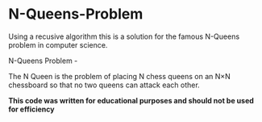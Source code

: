 # N-Queens-Problem

Using a recusive algorithm this is a solution for the famous N-Queens problem in computer science.

N-Queens Problem - 

The N Queen is the problem of placing N chess queens on an N×N chessboard so that no two queens can attack each other.

**This code was written for educational purposes and should not be used for 
efficiency**
